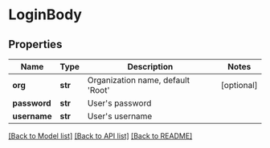 # LoginBody

## Properties
Name | Type | Description | Notes
------------ | ------------- | ------------- | -------------
**org** | **str** | Organization name, default &#x27;Root&#x27; | [optional] 
**password** | **str** | User&#x27;s password | 
**username** | **str** | User&#x27;s username | 

[[Back to Model list]](../README.md#documentation-for-models) [[Back to API list]](../README.md#documentation-for-api-endpoints) [[Back to README]](../README.md)

